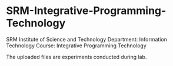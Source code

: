 # SRM-Integrative-Programming-Technology
SRM Institute of Science and Technology
Department: Information Technology
Course: Integrative Programming Technology

The uploaded files are experiments conducted during lab.
